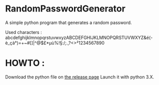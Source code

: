 # RandomPasswordGenerator
A simple python program that generates a random password.

Used characters : abcdefghijklmnopqrstuvwxyzABCDEFGHIJKLMNOPQRSTUVWXYZ&é(-è_çà°)=+~#[]|^@$£\*µù%!§:/;.,?<>²1234567890

# HOWTO : 
Download the python file on [the release page](https://github.com/L-i-n-u-x-C-a-t/RandomPasswordGenerator/releases)
Launch it with python 3.X.
